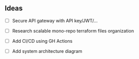 ## Ideas
- [ ] Secure API gateway with API key/JWT/...
- [ ] Research scalable mono-repo terraform files organization
- [ ] Add CI/CD using GH Actions
- [ ] Add system architecture diagram

